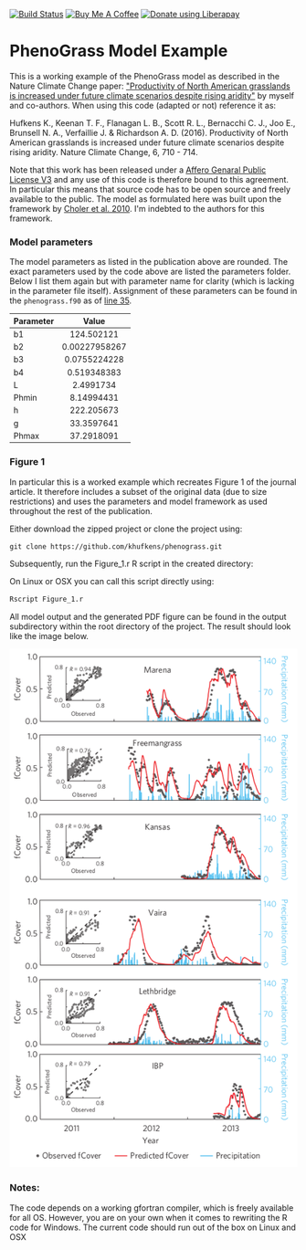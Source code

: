 [![Build Status](https://travis-ci.org/khufkens/phenograss-example.svg?branch=master)](https://travis-ci.org/khufkens/phenograss-example)
<a href="https://www.buymeacoffee.com/H2wlgqCLO" target="_blank"><img src="https://www.buymeacoffee.com/assets/img/custom_images/orange_img.png" alt="Buy Me A Coffee" height="21px" ></a>
<a href="https://liberapay.com/khufkens/donate"><img alt="Donate using Liberapay" src="https://liberapay.com/assets/widgets/donate.svg" height="21px"></a>

# PhenoGrass Model Example

This is a working example of the PhenoGrass model as described in the Nature Climate Change paper: ["Productivity of North American grasslands is increased under future climate scenarios despite rising aridity"](http://www.nature.com/nclimate/journal/vaop/ncurrent/full/nclimate2942.html) by myself and co-authors. When using this code (adapted or not) reference it as:

Hufkens K., Keenan T. F., Flanagan L. B., Scott R. L., Bernacchi C. J., Joo E., Brunsell N. A., Verfaillie J. & Richardson A. D. (2016). Productivity of North American grasslands is increased under future climate scenarios despite rising aridity. Nature Climate Change, 6, 710 - 714.

Note that this work has been released under a [Affero Genaral Public License V3](http://www.affero.org/) and any use of this code is therefore bound to this agreement. In particular this means that source code has to be open source and freely available to the public. The model as formulated here was built upon the framework by [Choler et al. 2010](http://www.biogeosciences.net/7/907/2010/). I'm indebted to the authors for this framework.

### Model parameters

The model parameters as listed in the publication above are rounded. The exact parameters used by the code above are listed the parameters folder. Below I list them again but with parameter name for clarity (which is lacking in the parameter file itself). Assignment of these parameters can be found in the `phenograss.f90` as of [line 35](https://github.com/khufkens/phenograss-example/blob/8b573210e0d2c2ce175a41abfd82701216dfed22/phenograss.f90#L35).

|**Parameter**|**Value**|
|:---      |:---:  |
|b1       |124.502121|
|b2       |0.00227958267|
|b3       |0.0755224228|
|b4       |0.519348383|
|L        |2.4991734|
|Phmin    |8.14994431|
|h        |222.205673|
|g        |33.3597641|
|Phmax    |37.2918091|

### Figure 1

In particular this is a worked example which recreates Figure 1 of the journal article. It therefore includes a subset of the original data (due to size restrictions) and uses the parameters and model framework as used throughout the rest of the publication.

Either download the zipped project or clone the project using:

```git
git clone https://github.com/khufkens/phenograss.git
```

Subsequently, run the Figure_1.r R script in the created directory:

On Linux or OSX you can call this script directly using:

```bash
Rscript Figure_1.r
```

All model output and the generated PDF figure can be found in the output subdirectory within the root directory of the project. The result should look like the image below.

![](figure_1.png)

### Notes:

The code depends on a working gfortran compiler, which is freely available for all OS. However, you are on your own when it comes to rewriting the R code for Windows. The current code should run out of the box on Linux and OSX
